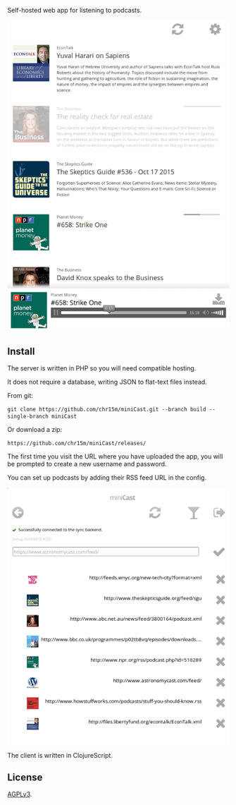 Self-hosted web app for listening to podcasts.

![Screenshot of the app](./screenshot.png)

Install
-------

The server is written in PHP so you will need compatible hosting.

It does not require a database, writing JSON to flat-text files instead.

From git:

	git clone https://github.com/chr15m/miniCast.git --branch build --single-branch miniCast

Or download a zip:

	https://github.com/chr15m/miniCast/releases/

The first time you visit the URL where you have uploaded the app, you will be prompted to create a new username and password.

You can set up podcasts by adding their RSS feed URL in the config.

![Configuration screenshot](./screenshot-configuration.png)

The client is written in ClojureScript.

License
-------

[AGPLv3](./LICENSE.txt).
